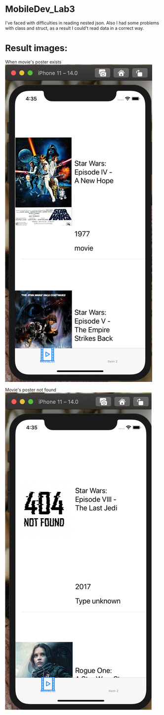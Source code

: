 # MobileDev_Lab3

I've faced with difficulties in reading nested json. Also I had some problems with class and struct, as a result I could't read data in a correct way. 

# Result images:
When movie's poster exists
![alt text](https://github.com/Annibezh/MobileDev_Lab3/blob/main/movie_poster.png)

Movie's poster not found
![alt text](https://github.com/Annibezh/MobileDev_Lab3/blob/main/not_found.png)
